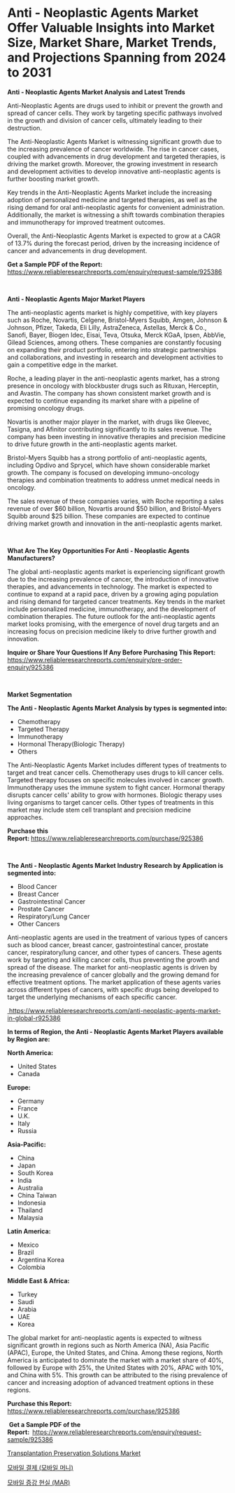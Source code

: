 <p><h1>Anti - Neoplastic Agents Market Offer Valuable Insights into Market Size, Market Share, Market Trends, and Projections Spanning from 2024 to 2031</h1></p><p><strong>Anti - Neoplastic Agents Market Analysis and Latest Trends</strong></p>
<p><p>Anti-Neoplastic Agents are drugs used to inhibit or prevent the growth and spread of cancer cells. They work by targeting specific pathways involved in the growth and division of cancer cells, ultimately leading to their destruction.</p><p>The Anti-Neoplastic Agents Market is witnessing significant growth due to the increasing prevalence of cancer worldwide. The rise in cancer cases, coupled with advancements in drug development and targeted therapies, is driving the market growth. Moreover, the growing investment in research and development activities to develop innovative anti-neoplastic agents is further boosting market growth.</p><p>Key trends in the Anti-Neoplastic Agents Market include the increasing adoption of personalized medicine and targeted therapies, as well as the rising demand for oral anti-neoplastic agents for convenient administration. Additionally, the market is witnessing a shift towards combination therapies and immunotherapy for improved treatment outcomes.</p><p>Overall, the Anti-Neoplastic Agents Market is expected to grow at a CAGR of 13.7% during the forecast period, driven by the increasing incidence of cancer and advancements in drug development.</p></p>
<p><strong>Get a Sample PDF of the Report:&nbsp;</strong> <a href="https://www.reliableresearchreports.com/enquiry/request-sample/925386">https://www.reliableresearchreports.com/enquiry/request-sample/925386</a></p>
<p>&nbsp;</p>
<p><strong>Anti - Neoplastic Agents Major Market Players</strong></p>
<p><p>The anti-neoplastic agents market is highly competitive, with key players such as Roche, Novartis, Celgene, Bristol-Myers Squibb, Amgen, Johnson & Johnson, Pfizer, Takeda, Eli Lilly, AstraZeneca, Astellas, Merck & Co., Sanofi, Bayer, Biogen Idec, Eisai, Teva, Otsuka, Merck KGaA, Ipsen, AbbVie, Gilead Sciences, among others. These companies are constantly focusing on expanding their product portfolio, entering into strategic partnerships and collaborations, and investing in research and development activities to gain a competitive edge in the market.</p><p>Roche, a leading player in the anti-neoplastic agents market, has a strong presence in oncology with blockbuster drugs such as Rituxan, Herceptin, and Avastin. The company has shown consistent market growth and is expected to continue expanding its market share with a pipeline of promising oncology drugs.</p><p>Novartis is another major player in the market, with drugs like Gleevec, Tasigna, and Afinitor contributing significantly to its sales revenue. The company has been investing in innovative therapies and precision medicine to drive future growth in the anti-neoplastic agents market.</p><p>Bristol-Myers Squibb has a strong portfolio of anti-neoplastic agents, including Opdivo and Sprycel, which have shown considerable market growth. The company is focused on developing immuno-oncology therapies and combination treatments to address unmet medical needs in oncology.</p><p>The sales revenue of these companies varies, with Roche reporting a sales revenue of over $60 billion, Novartis around $50 billion, and Bristol-Myers Squibb around $25 billion. These companies are expected to continue driving market growth and innovation in the anti-neoplastic agents market.</p></p>
<p>&nbsp;</p>
<p><strong>What Are The Key Opportunities For Anti - Neoplastic Agents Manufacturers?</strong></p>
<p><p>The global anti-neoplastic agents market is experiencing significant growth due to the increasing prevalence of cancer, the introduction of innovative therapies, and advancements in technology. The market is expected to continue to expand at a rapid pace, driven by a growing aging population and rising demand for targeted cancer treatments. Key trends in the market include personalized medicine, immunotherapy, and the development of combination therapies. The future outlook for the anti-neoplastic agents market looks promising, with the emergence of novel drug targets and an increasing focus on precision medicine likely to drive further growth and innovation.</p></p>
<p><strong>Inquire or Share Your Questions If Any Before Purchasing This Report:</strong> <a href="https://www.reliableresearchreports.com/enquiry/pre-order-enquiry/925386">https://www.reliableresearchreports.com/enquiry/pre-order-enquiry/925386</a></p>
<p>&nbsp;</p>
<p><strong>Market Segmentation</strong></p>
<p><strong>The Anti - Neoplastic Agents Market Analysis by types is segmented into:</strong></p>
<p><ul><li>Chemotherapy</li><li>Targeted Therapy</li><li>Immunotherapy</li><li>Hormonal Therapy(Biologic Therapy)</li><li>Others</li></ul></p>
<p><p>The Anti-Neoplastic Agents Market includes different types of treatments to target and treat cancer cells. Chemotherapy uses drugs to kill cancer cells. Targeted therapy focuses on specific molecules involved in cancer growth. Immunotherapy uses the immune system to fight cancer. Hormonal therapy disrupts cancer cells' ability to grow with hormones. Biologic therapy uses living organisms to target cancer cells. Other types of treatments in this market may include stem cell transplant and precision medicine approaches.</p></p>
<p><strong>Purchase this Report:&nbsp;</strong><a href="https://www.reliableresearchreports.com/purchase/925386">https://www.reliableresearchreports.com/purchase/925386</a></p>
<p>&nbsp;</p>
<p><strong>The Anti - Neoplastic Agents Market Industry Research by Application is segmented into:</strong></p>
<p><ul><li>Blood Cancer</li><li>Breast Cancer</li><li>Gastrointestinal Cancer</li><li>Prostate Cancer</li><li>Respiratory/Lung Cancer</li><li>Other Cancers</li></ul></p>
<p><p>Anti-neoplastic agents are used in the treatment of various types of cancers such as blood cancer, breast cancer, gastrointestinal cancer, prostate cancer, respiratory/lung cancer, and other types of cancers. These agents work by targeting and killing cancer cells, thus preventing the growth and spread of the disease. The market for anti-neoplastic agents is driven by the increasing prevalence of cancer globally and the growing demand for effective treatment options. The market application of these agents varies across different types of cancers, with specific drugs being developed to target the underlying mechanisms of each specific cancer.</p></p>
<p><a href="https://www.reliableresearchreports.com/anti-neoplastic-agents-market-in-global-r925386">&nbsp;https://www.reliableresearchreports.com/anti-neoplastic-agents-market-in-global-r925386</a></p>
<p><strong>In terms of Region, the Anti - Neoplastic Agents Market Players available by Region are:</strong></p>
<p>
    <p> <strong> North America: </strong>
        <ul>
            <li>United States</li>
            <li>Canada</li>
        </ul>
        </p> 
    <p> <strong> Europe: </strong>
        <ul>
            <li>Germany</li>
            <li>France</li>
            <li>U.K.</li>
            <li>Italy</li>
            <li>Russia</li>
        </ul>
        </p> 
    <p> <strong> Asia-Pacific: </strong>
        <ul>
            <li>China</li>
            <li>Japan</li>
            <li>South Korea</li>
            <li>India</li>
            <li>Australia</li>
            <li>China Taiwan</li>
            <li>Indonesia</li>
            <li>Thailand</li>
            <li>Malaysia</li>
        </ul>
        </p> 
    <p> <strong> Latin America: </strong>
        <ul>
            <li>Mexico</li>
            <li>Brazil</li>
            <li>Argentina Korea</li>
            <li>Colombia</li>
        </ul>
        </p> 
    <p> <strong> Middle East & Africa: </strong>
        <ul>
            <li>Turkey</li>
            <li>Saudi</li>
            <li>Arabia</li>
            <li>UAE</li>
            <li>Korea</li>
        </ul>
    </p>
    </p>
<p><p>The global market for anti-neoplastic agents is expected to witness significant growth in regions such as North America (NA), Asia Pacific (APAC), Europe, the United States, and China. Among these regions, North America is anticipated to dominate the market with a market share of 40%, followed by Europe with 25%, the United States with 20%, APAC with 10%, and China with 5%. This growth can be attributed to the rising prevalence of cancer and increasing adoption of advanced treatment options in these regions.</p></p>
<p><strong>Purchase this Report: </strong><a href="https://www.reliableresearchreports.com/purchase/925386">https://www.reliableresearchreports.com/purchase/925386</a></p>
<p>&nbsp;<strong>Get a Sample PDF of the Report:&nbsp;&nbsp;</strong><a href="https://www.reliableresearchreports.com/enquiry/request-sample/925386">https://www.reliableresearchreports.com/enquiry/request-sample/925386</a></p>
<p><strong></strong></p>
<p><p><a href="https://view.publitas.com/reportprime-1/transplantation-preservation-solutions-market-size-market-outlook-and-market-forecast-2024-to-2031/">Transplantation Preservation Solutions Market</a></p><p><a href="https://github.com/GabrielBlanda5656/Market-Research-Report-List-2/blob/main/362970193103.md">모바일 결제 (모바일 머니)</a></p><p><a href="https://github.com/vsckjg50460/Market-Research-Report-List-2/blob/main/972739993102.md">모바일 증강 현실 (MAR)</a></p></p>